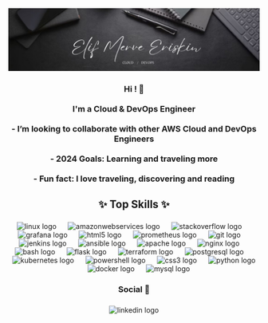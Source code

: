 <div align="center">
  <img src="header.jpg"/>
</div>

###

<h3 align="center">Hi ! 🤍<br><br>I'm a Cloud  &  DevOps Engineer<br><br>- I’m looking to collaborate with other AWS Cloud and DevOps Engineers<br><br>- 2024 Goals: Learning and traveling more<br><br>- Fun fact: I love traveling, discovering and reading</h3>

###

<h2 align="center">✨ Top Skills ✨</h2>

###

<div align="center">
  <img src="https://cdn.jsdelivr.net/gh/devicons/devicon/icons/linux/linux-original.svg" height="45" alt="linux logo"  />
  <img width="15" />
  <img src="https://cdn.jsdelivr.net/gh/devicons/devicon/icons/amazonwebservices/amazonwebservices-plain-wordmark.svg" height="45" alt="amazonwebservices logo"  />
  <img width="15" />
  <img src="https://cdn.simpleicons.org/stackoverflow/F58025" height="45" alt="stackoverflow logo"  />
  <img width="15" />
  <img src="https://cdn.simpleicons.org/grafana/F46800" height="45" alt="grafana logo"  />
  <img width="15" />
  <img src="https://cdn.simpleicons.org/html5/E34F26" height="45" alt="html5 logo"  />
  <img width="15" />
  <img src="https://cdn.simpleicons.org/prometheus/E6522C" height="45" alt="prometheus logo"  />
  <img width="15" />
  <img src="https://cdn.simpleicons.org/git/F05032" height="45" alt="git logo"  />
  <img width="15" />
  <img src="https://cdn.jsdelivr.net/gh/devicons/devicon/icons/jenkins/jenkins-original.svg" height="45" alt="jenkins logo"  />
  <img width="15" />
  <img src="https://cdn.simpleicons.org/ansible/EE0000" height="45" alt="ansible logo"  />
  <img width="15" />
  <img src="https://cdn.simpleicons.org/apache/D22128" height="45" alt="apache logo"  />
  <img width="15" />
  <img src="https://cdn.simpleicons.org/nginx/009639" height="45" alt="nginx logo"  />
  <img width="15" />
  <img src="https://cdn.jsdelivr.net/gh/devicons/devicon/icons/bash/bash-original.svg" height="45" alt="bash logo"  />
  <img width="15" />
  <img src="https://cdn.simpleicons.org/flask/000000" height="45" alt="flask logo"  />
  <img width="15" />
  <img src="https://cdn.jsdelivr.net/gh/devicons/devicon/icons/terraform/terraform-original-wordmark.svg" height="45" alt="terraform logo"  />
  <img width="15" />
  <img src="https://cdn.simpleicons.org/postgresql/4169E1" height="45" alt="postgresql logo"  />
  <img width="15" />
  <img src="https://cdn.simpleicons.org/kubernetes/326CE5" height="45" alt="kubernetes logo"  />
  <img width="15" />
  <img src="https://cdn.simpleicons.org/powershell/5391FE" height="45" alt="powershell logo"  />
  <img width="15" />
  <img src="https://cdn.jsdelivr.net/gh/devicons/devicon/icons/css3/css3-plain-wordmark.svg" height="45" alt="css3 logo"  />
  <img width="15" />
  <img src="https://cdn.simpleicons.org/python/3776AB" height="45" alt="python logo"  />
  <img width="15" />
  <img src="https://cdn.jsdelivr.net/gh/devicons/devicon/icons/docker/docker-plain-wordmark.svg" height="45" alt="docker logo"  />
  <img width="15" />
  <img src="https://cdn.jsdelivr.net/gh/devicons/devicon/icons/mysql/mysql-original-wordmark.svg" height="45" alt="mysql logo"  />
</div>

###

<h3 align="center">Social 📩</h3>

###

<div align="center">
  <img src="https://raw.githubusercontent.com/maurodesouza/profile-readme-generator/master/src/assets/icons/social/linkedin/default.svg" width="52" height="40" alt="linkedin logo"  />
</div>

###
